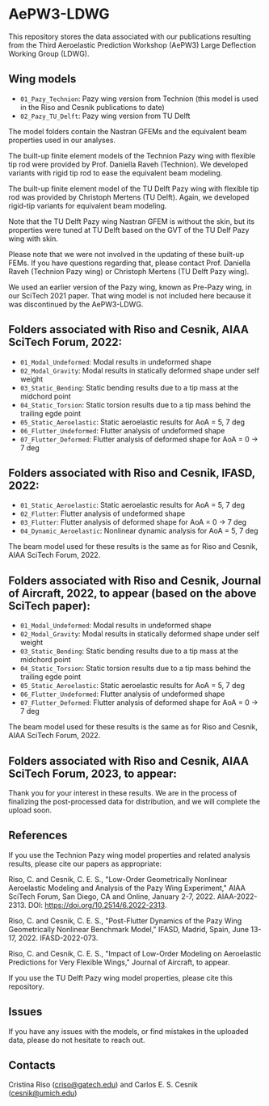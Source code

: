 # AePW3-LDWG

This repository stores the data associated with our publications resulting from the Third Aeroelastic Prediction Workshop (AePW3) Large Deflection Working Group (LDWG).

## Wing models

* `01_Pazy_Technion`: Pazy wing version from Technion (this model is used in the Riso and Cesnik publications to date)
* `02_Pazy_TU_Delft`: Pazy wing version from TU Delft     

The model folders contain the Nastran GFEMs and the equivalent beam properties used in our analyses.

The built-up finite element models of the Technion Pazy wing with flexible tip rod were provided by Prof. Daniella Raveh (Technion). We developed variants with rigid tip rod to ease the equivalent beam modeling.

The built-up finite element model of the TU Delft Pazy wing with flexible tip rod was provided by Christoph Mertens (TU Delft). Again, we developed rigid-tip variants for equivalent beam modeling.

Note that the TU Delft Pazy wing Nastran GFEM is without the skin, but its properties were tuned at TU Delft based on the GVT of the TU Delf Pazy wing with skin.

Please note that we were not involved in the updating of these built-up FEMs. If you have questions regarding that, please contact Prof. Daniella Raveh (Technion Pazy wing) or Christoph Mertens (TU Delft Pazy wing). 

We used an earlier version of the Pazy wing, known as Pre-Pazy wing, in our SciTech 2021 paper. That wing model is not included here because it was discontinued by the AePW3-LDWG. 

## Folders associated with Riso and Cesnik, AIAA SciTech Forum, 2022:

* `01_Modal_Undeformed`: Modal results in undeformed shape 
* `02_Modal_Gravity`: Modal results in statically deformed shape under self weight 
* `03_Static_Bending`: Static bending results due to a tip mass at the midchord point 
* `04_Static_Torsion`: Static torsion results due to a tip mass behind the trailing egde point 
* `05_Static_Aeroelastic`: Static aeroelastic results for AoA = 5, 7 deg
* `06_Flutter_Undeformed`: Flutter analysis of undeformed shape 
* `07_Flutter_Deformed`: Flutter analysis of deformed shape for AoA = 0 -> 7 deg

## Folders associated with Riso and Cesnik, IFASD, 2022:

* `01_Static_Aeroelastic`: Static aeroelastic results for AoA = 5, 7 deg
* `02_Flutter`: Flutter analysis of undeformed shape 
* `03_Flutter`: Flutter analysis of deformed shape for AoA = 0 -> 7 deg
* `04_Dynamic_Aeroelastic`: Nonlinear dynamic analysis for AoA = 5, 7 deg

The beam model used for these results is the same as for Riso and Cesnik, AIAA SciTech Forum, 2022.

## Folders associated with Riso and Cesnik, Journal of Aircraft, 2022, to appear (based on the above SciTech paper):

* `01_Modal_Undeformed`: Modal results in undeformed shape 
* `02_Modal_Gravity`: Modal results in statically deformed shape under self weight 
* `03_Static_Bending`: Static bending results due to a tip mass at the midchord point 
* `04_Static_Torsion`: Static torsion results due to a tip mass behind the trailing egde point 
* `05_Static_Aeroelastic`: Static aeroelastic results for AoA = 5, 7 deg
* `06_Flutter_Undeformed`: Flutter analysis of undeformed shape 
* `07_Flutter_Deformed`: Flutter analysis of deformed shape for AoA = 0 -> 7 deg

The beam model used for these results is the same as for Riso and Cesnik, AIAA SciTech Forum, 2022.

## Folders associated with Riso and Cesnik, AIAA SciTech Forum, 2023, to appear:

Thank you for your interest in these results. We are in the process of finalizing the post-processed data for distribution, and we will complete the upload soon. 

## References 

If you use the Technion Pazy wing model properties and related analysis results, please cite our papers as appropriate:

Riso, C. and Cesnik, C. E. S., "Low-Order Geometrically Nonlinear Aeroelastic Modeling and Analysis of the Pazy Wing Experiment," AIAA SciTech Forum, San Diego, CA and Online, January 2-7, 2022. AIAA-2022-2313. DOI: https://doi.org/10.2514/6.2022-2313. 

Riso, C. and Cesnik, C. E. S., "Post-Flutter Dynamics of the Pazy Wing Geometrically Nonlinear Benchmark Model," IFASD, Madrid, Spain, June 13-17, 2022. IFASD-2022-073. 

Riso, C. and Cesnik, C. E. S., "Impact of Low-Order Modeling on Aeroelastic Predictions for Very Flexible Wings," Journal of Aircraft, to appear. 

If you use the TU Delft Pazy wing model properties, please cite this repository.

## Issues

If you have any issues with the models, or find mistakes in the uploaded data, please do not hesitate to reach out.

## Contacts 

Cristina Riso (criso@gatech.edu) and Carlos E. S. Cesnik (cesnik@umich.edu)
